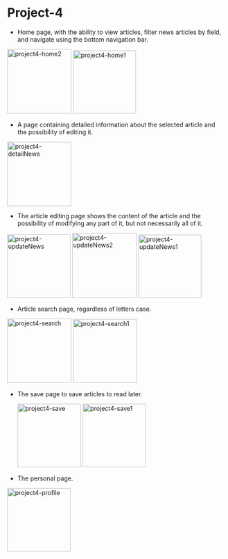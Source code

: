 # Project-4

- Home page, with the ability to view articles, filter news articles by field, and navigate using the bottom navigation bar.

  
<img width="148" alt="project4-home2" src="https://github.com/AlaaMYahya/Project-4/assets/129466098/eb7a90f0-70e8-455e-9978-b69e69ed2d37">

  <img width="145" alt="project4-home1" src="https://github.com/AlaaMYahya/Project-4/assets/129466098/543c592c-87d5-4ef0-947b-35b1b2c23a31">


- A page containing detailed information about the selected article and the possibility of editing it.
  
 <img width="148" alt="project4-detailNews" src="https://github.com/AlaaMYahya/Project-4/assets/129466098/a9f40201-d7da-4163-8d23-54b7d584ef5a">


  
- The article editing page shows the content of the article and the possibility of modifying any part of it, but not necessarily all of it.

 <img width="146" alt="project4-updateNews" src="https://github.com/AlaaMYahya/Project-4/assets/129466098/b8069c4f-1449-42d1-9b07-27cd74263dd3">
<img width="149" alt="project4-updateNews2" src="https://github.com/AlaaMYahya/Project-4/assets/129466098/579c5b57-b742-4564-97a9-f481a49abb06">
 <img width="145" alt="project4-updateNews1" src="https://github.com/AlaaMYahya/Project-4/assets/129466098/af93580c-c82a-4a00-94af-4e3bbc97df77">


- Article search page, regardless of letters case.


<img width="148" alt="project4-search" src="https://github.com/AlaaMYahya/Project-4/assets/129466098/d44fc2cc-906a-4ac2-8200-7784bb42c367">

<img width="147" alt="project4-search1" src="https://github.com/AlaaMYahya/Project-4/assets/129466098/da83c3cc-5dfe-4c80-9a85-6aa5912e2c2d">


- The save page to save articles to read later.

  <img width="146" alt="project4-save" src="https://github.com/AlaaMYahya/Project-4/assets/129466098/b5a9aeba-ee27-4ee5-8757-ece8612a8d43">


  <img width="146" alt="project4-save1" src="https://github.com/AlaaMYahya/Project-4/assets/129466098/93ffbea3-460b-4972-bf03-ea9eadbc4aaf">



- The personal page.

 <img width="146" alt="project4-profile" src="https://github.com/AlaaMYahya/Project-4/assets/129466098/39de72b5-a498-4634-aca6-9b46aeecd1af">

